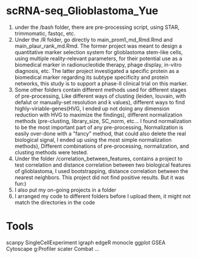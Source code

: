 # scRNA-seq_Glioblastoma_Yue
1. under the /bash folder, there are pre-processing script, using STAR, trimmomatic, fastqc, etc.
2. Under the /R folder, go directly to main_prom1_md_Rmd.Rmd and main_plaur_rank_md.Rmd. The former project was meant to design a quantitative marker selection system for glioblastoma stem-like cells, using multiple reality-relevant parameters, for their potential use as a biomedical marker in radionucleotide therapy, phage display, in-vitro diagnosis, etc. The latter project investigated a specific protein as a biomedical marker regarding its subtype specificity and protein networks, this study is to support a phase-II clinical trial on this marker. 
3. Some other folders contain different methods used for different stages of pre-processing, Like different ways of clusting (leiden, louvain, with defalut or manually-set resolution and k values), different ways to find highly-viriable-genes(HVG, I ended up not doing any dimension reduction with HVG to maximize the findings), different normalization methods (pre-clusting, library_size, SC_norm, etc... I found normalization to be the most important part of any pre-processing, Normalization is easily over-done with a "fancy" method, that could also delete the real biological signal, I ended up using the most simple normalization methods), Different combinations of pre-processing, normalization, and clusting methods were tested.
4. Under the folder /correlation_between_features, contains a project to test correlation and distance correlation between two biological features of glioblastoma, I used bootstrapping, distance correlation between the nearest neighbors. This project did not find positive results. But it was fun:)
5. I also put my on-going projects in a folder  
6. I arranged my code to different folders before I upload them, it might not match the directories in the code  

# Tools
scanpy
SingleCellExperiment
igraph
edgeR
monocle
ggplot
GSEA 
Cytoscape
g:Profiler
scater
Combat
...

